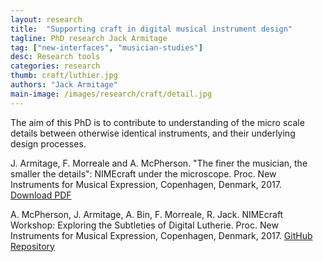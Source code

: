 ```yaml
---
layout: research
title:  "Supporting craft in digital musical instrument design"
tagline: PhD research Jack Armitage
tag: ["new-interfaces", "musician-studies"]
desc: Research tools
categories: research
thumb: craft/luthier.jpg
authors: "Jack Armitage"
main-image: /images/research/craft/detail.jpg
---
```


The aim of this PhD is to contribute to understanding of the micro scale details between otherwise identical instruments, and their underlying design processes.

J. Armitage, F. Morreale and A. McPherson. "The finer the musician, the smaller the details": NIMEcraft under the microscope. Proc. New Instruments for Musical Expression, Copenhagen, Denmark, 2017. [Download PDF](https://github.com/jarmitage/jarmitage.github.io/raw/master/work/2017/2017_Armitage_NIMEcraft.pdf)

A. McPherson, J. Armitage, A. Bin, F. Morreale, R. Jack. NIMEcraft Workshop: Exploring the Subtleties of Digital Lutherie. Proc. New Instruments for Musical Expression, Copenhagen, Denmark, 2017. [GitHub Repository](https://github.com/augmentedinstrumentslab/nimecraftworkshop)
